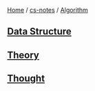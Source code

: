 [Home](https://mengxianbin.github.io) /
[cs-notes](https://mengxianbin.github.io/cs-notes/content) /
[Algorithm](https://mengxianbin.github.io/cs-notes/content/Algorithm)

## [Data Structure](https://mengxianbin.github.io/cs-notes/content/Algorithm/Data%20Structure/)

## [Theory](https://mengxianbin.github.io/cs-notes/content/Algorithm/Theory/)

## [Thought](https://mengxianbin.github.io/cs-notes/content/Algorithm/Thought/)
